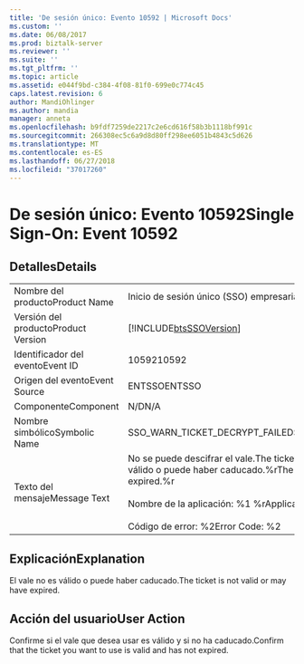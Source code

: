 ```yaml
---
title: 'De sesión único: Evento 10592 | Microsoft Docs'
ms.custom: ''
ms.date: 06/08/2017
ms.prod: biztalk-server
ms.reviewer: ''
ms.suite: ''
ms.tgt_pltfrm: ''
ms.topic: article
ms.assetid: e044f9bd-c384-4f08-81f0-699e0c774c45
caps.latest.revision: 6
author: MandiOhlinger
ms.author: mandia
manager: anneta
ms.openlocfilehash: b9fdf7259de2217c2e6cd616f58b3b1118bf991c
ms.sourcegitcommit: 266308ec5c6a9d8d80ff298ee6051b4843c5d626
ms.translationtype: MT
ms.contentlocale: es-ES
ms.lasthandoff: 06/27/2018
ms.locfileid: "37017260"
---
```

# <a name="single-sign-on-event-10592"></a><span data-ttu-id="29052-102">De sesión único: Evento 10592</span><span class="sxs-lookup"><span data-stu-id="29052-102">Single Sign-On: Event 10592</span></span>
## <a name="details"></a><span data-ttu-id="29052-103">Detalles</span><span class="sxs-lookup"><span data-stu-id="29052-103">Details</span></span>  
  
|                 |                                                                                                                                                    |
|-----------------|----------------------------------------------------------------------------------------------------------------------------------------------------|
|  <span data-ttu-id="29052-104">Nombre del producto</span><span class="sxs-lookup"><span data-stu-id="29052-104">Product Name</span></span>   |                                                             <span data-ttu-id="29052-105">Inicio de sesión único (SSO) empresarial</span><span class="sxs-lookup"><span data-stu-id="29052-105">Enterprise Single Sign-On</span></span>                                                              |
| <span data-ttu-id="29052-106">Versión del producto</span><span class="sxs-lookup"><span data-stu-id="29052-106">Product Version</span></span> |                                             [!INCLUDE[btsSSOVersion](../includes/btsssoversion-md.md)]                                             |
|    <span data-ttu-id="29052-107">Identificador del evento</span><span class="sxs-lookup"><span data-stu-id="29052-107">Event ID</span></span>     |                                                                       <span data-ttu-id="29052-108">10592</span><span class="sxs-lookup"><span data-stu-id="29052-108">10592</span></span>                                                                        |
|  <span data-ttu-id="29052-109">Origen del evento</span><span class="sxs-lookup"><span data-stu-id="29052-109">Event Source</span></span>   |                                                                       <span data-ttu-id="29052-110">ENTSSO</span><span class="sxs-lookup"><span data-stu-id="29052-110">ENTSSO</span></span>                                                                       |
|    <span data-ttu-id="29052-111">Componente</span><span class="sxs-lookup"><span data-stu-id="29052-111">Component</span></span>    |                                                                        <span data-ttu-id="29052-112">N/D</span><span class="sxs-lookup"><span data-stu-id="29052-112">N/A</span></span>                                                                         |
|  <span data-ttu-id="29052-113">Nombre simbólico</span><span class="sxs-lookup"><span data-stu-id="29052-113">Symbolic Name</span></span>  |                                                           <span data-ttu-id="29052-114">SSO_WARN_TICKET_DECRYPT_FAILED</span><span class="sxs-lookup"><span data-stu-id="29052-114">SSO_WARN_TICKET_DECRYPT_FAILED</span></span>                                                           |
|  <span data-ttu-id="29052-115">Texto del mensaje</span><span class="sxs-lookup"><span data-stu-id="29052-115">Message Text</span></span>   | <span data-ttu-id="29052-116">No se puede descifrar el vale.</span><span class="sxs-lookup"><span data-stu-id="29052-116">The ticket could not be decrypted.</span></span> <span data-ttu-id="29052-117">El vale no es válido o puede haber caducado.%r</span><span class="sxs-lookup"><span data-stu-id="29052-117">The ticket is not valid or it may have expired.%r</span></span><br /><br /> <span data-ttu-id="29052-118">Nombre de la aplicación: %1 %r</span><span class="sxs-lookup"><span data-stu-id="29052-118">Application Name: %1%r</span></span><br /><br /> <span data-ttu-id="29052-119">Código de error: %2</span><span class="sxs-lookup"><span data-stu-id="29052-119">Error Code: %2</span></span> |
  
## <a name="explanation"></a><span data-ttu-id="29052-120">Explicación</span><span class="sxs-lookup"><span data-stu-id="29052-120">Explanation</span></span>  
 <span data-ttu-id="29052-121">El vale no es válido o puede haber caducado.</span><span class="sxs-lookup"><span data-stu-id="29052-121">The ticket is not valid or may have expired.</span></span>  
  
## <a name="user-action"></a><span data-ttu-id="29052-122">Acción del usuario</span><span class="sxs-lookup"><span data-stu-id="29052-122">User Action</span></span>  
 <span data-ttu-id="29052-123">Confirme si el vale que desea usar es válido y si no ha caducado.</span><span class="sxs-lookup"><span data-stu-id="29052-123">Confirm that the ticket you want to use is valid and has not expired.</span></span>